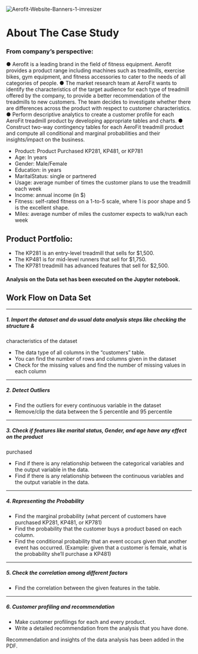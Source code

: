 ![Aerofit-Website-Banners-1-imresizer](https://github.com/Dhruv19468/Python_Data_analysis_Project/assets/172881376/436e1f1e-4eff-42d1-b0f0-7ec10f202964)

# About The Case Study

### From company’s perspective:
● Aerofit is a leading brand in the field of fitness equipment. Aerofit provides a product
range including machines such as treadmills, exercise bikes, gym equipment, and
fitness accessories to cater to the needs of all categories of people.
● The market research team at AeroFit wants to identify the characteristics of the target
audience for each type of treadmill offered by the company, to provide a better
recommendation of the treadmills to new customers. The team decides to investigate
whether there are differences across the product with respect to customer
characteristics.
● Perform descriptive analytics to create a customer profile for each AeroFit treadmill
product by developing appropriate tables and charts.
● Construct two-way contingency tables for each AeroFit treadmill product and compute
all conditional and marginal probabilities and their insights/impact on the business.


* Product: Product Purchased KP281, KP481, or KP781
* Age: In years
* Gender: Male/Female
* Education: in years
* MaritalStatus: single or partnered
* Usage: average number of times the customer plans to use the treadmill each week
* Income: annual income (in $)
* Fitness: self-rated fitness on a 1-to-5 scale, where 1 is poor shape and 5 is the
excellent shape.
* Miles: average number of miles the customer expects to walk/run each week

## Product Portfolio:
* The KP281 is an entry-level treadmill that sells for $1,500.
* The KP481 is for mid-level runners that sell for $1,750.
* The KP781 treadmill has advanced features that sell for $2,500.


#### Analysis on the Data set has been executed on the Jupyter notebook.



## Work Flow on Data Set

______________________________________________________________________________
##### 1. Import the dataset and do usual data analysis steps like checking the structure &
characteristics of the dataset
* The data type of all columns in the “customers” table.
* You can find the number of rows and columns given in the dataset
* Check for the missing values and find the number of missing values in each
column


______________________________________________________________________________
##### 2. Detect Outliers
* Find the outliers for every continuous variable in the dataset
* Remove/clip the data between the 5 percentile and 95 percentile

______________________________________________________________________________
##### 3. Check if features like marital status, Gender, and age have any effect on the product
purchased

* Find if there is any relationship between the categorical variables and the output
variable in the data.
* Find if there is any relationship between the continuous variables and the output
variable in the data.


______________________________________________________________________________
##### 4. Representing the Probability
* Find the marginal probability (what percent of customers have purchased
KP281, KP481, or KP781)
* Find the probability that the customer buys a product based on each column.
* Find the conditional probability that an event occurs given that another event has
occurred. (Example: given that a customer is female, what is the probability
she’ll purchase a KP481)


______________________________________________________________________________
##### 5. Check the correlation among different factors
* Find the correlation between the given features in the table.

______________________________________________________________________________
##### 6. Customer profiling and recommendation
* Make customer profilings for each and every product.
* Write a detailed recommendation from the analysis that you have done.

Recommendation and insights of the data analysis has been added in the PDF.
